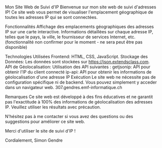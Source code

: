 Mon Site Web de Suivi d'IP
Bienvenue sur mon site web de suivi d'adresses IP! Ce site web vous permet de visualiser l'emplacement géographique de toutes les adresses IP qui se sont connectées.

Fonctionnalités
Affichage des emplacements géographiques des adresses IP sur une carte interactive.
Informations détaillées sur chaque adresse IP, telles que le pays, la ville, le fournisseur de services Internet, etc. (fonctionnalité non confirmer pour le moment - ne sera peut être pas disponible)

Technologies Utilisées
Frontend: HTML, CSS, JavaScript.
Stockage des Données: Les données sont stockées sur https://json.extendsclass.com.
API de Géolocalisation: Utilisation des API suivantes :
getjsonip: API pour obtenir l'IP du client connecté
ip-api: API pour obtenir les informations de géolocalisation d'une adresse IP
Exécution
Le site web ne nécessite pas de configuration spécifique ni de backend. Vous pouvez simplement y acceder dans un navigateur web. 307.gendres.emf-informatique.ch

Remarques
Ce site web est développé à des fins éducatives et ne garantit pas l'exactitude à 100% des informations de géolocalisation des adresses IP. Veuillez utiliser les résultats avec précaution.

N'hésitez pas à me contacter si vous avez des questions ou des suggestions pour améliorer ce site web.

Merci d'utiliser le site de suivi d'IP !

Cordialement,
Simon Gendre